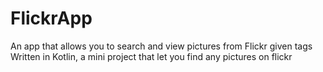 # FlickrApp
An app that allows you to search and view pictures from Flickr given tags
Written in Kotlin, a mini project that let you find any pictures on flickr
